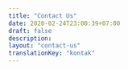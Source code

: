 ```yaml
---
title: "Contact Us"
date: 2020-02-24T23:00:39+07:00
draft: false
description: 
layout: "contact-us"
translationKey: "kontak"
---
```


